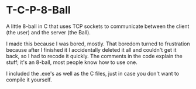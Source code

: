 # T-C-P-8-Ball
A little 8-ball in C that uses TCP sockets to communicate between the client (the user) and the server (the Ball).

I made this because I was bored, mostly. That boredom turned to frustration because after I finished it I accidentally
deleted it all and couldn't get it back, so I had to recode it quickly. The comments in the code explain the stuff;
it's an 8-ball, most people know how to use one.

I included the .exe's as well as the C files, just in case you don't want to compile it yourself.

